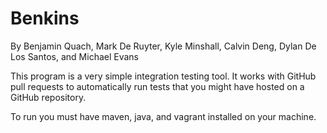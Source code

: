 # Benkins

By Benjamin Quach, Mark De Ruyter, Kyle Minshall, Calvin Deng, Dylan De Los Santos, and Michael Evans

This program is a very simple integration testing tool. It works with GitHub pull requests to automatically run tests that you might have hosted on a GitHub repository.

To run you must have maven, java, and vagrant installed on your machine.
